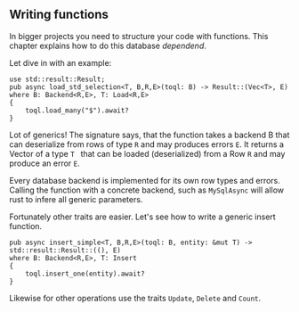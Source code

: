 ## Writing functions

In bigger projects you need to structure your code with functions. 
This chapter explains how to do this database _dependend_.

Let dive in with an example:

```
use std::result::Result;
pub async load_std_selection<T, B,R,E>(toql: B) -> Result::(Vec<T>, E)
where B: Backend<R,E>, T: Load<R,E> 
{
    toql.load_many("$").await?
}
```

Lot of generics! The signature says, that the function takes a backend B that can deserialize from rows of type `R` and may produces errors `E`. 
It returns a Vector of a type `T ` that can be loaded (deserialized) from a Row `R` and may produce an error `E`.

Every database backend is implemented for its own row types and errors. Calling the function with a concrete backend, 
such as `MySqlAsync` will allow rust to infere all generic parameters.

Fortunately other traits are easier. Let's see how to write a generic insert function.

```
pub async insert_simple<T, B,R,E>(toql: B, entity: &mut T) -> std::result::Result::((), E)
where B: Backend<R,E>, T: Insert 
{
    toql.insert_one(entity).await?
}
```

Likewise for other operations use the traits `Update`, `Delete` and `Count`.





